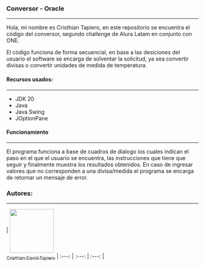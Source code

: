 ### Conversor - Oracle
---
Hola, mi nombre es Cristhian Tapiero, en este repositorio se encuentra el código del conversor, segundo challenge de Alura Latam en conjunto con ONE. 

El código funciona de forma secuencial, en base a las desiciones del usuario el software se encarga de solventar la solicitud, ya sea convertir divisas o convertir unidades de medida de temperatura.

#### Recursos usados:
---

* JDK 20
* Java
* Java Swing
* JOptionPane

#### Funcionamiento
---

El programa funciona a base de cuadros de dialogo los cuales indican el paso en el que el usuario se encuentra, las instrucciones que tiene que seguir y finalmente muestra los resultados obtenidos. En caso de ingresar valores que no corresponden a una divisa/medida el programa se encarga de retornar un mensaje de error. 

### Autores:
---
| [<img align="center" src="https://avatars.githubusercontent.com/u/82003458?v=4" width=115><br><sub>Cristhian David Tapiero</sub>](https://github.com/Cristhian-Tapiero) 
| :---: | :---: | :---: |

